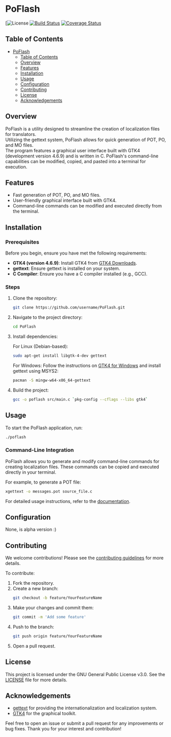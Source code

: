# PoFlash

[![License](https://github.com/LeKiwiDeBx/PoFlash/tree/main?tab=GPL-3.0-1-ov-file)
[![Build Status](https://img.shields.io/travis/username/PoFlash.svg)](https://travis-ci.org/username/PoFlash)
[![Coverage Status](https://coveralls.io/repos/github/username/PoFlash/badge.svg?branch=main)](https://coveralls.io/github/username/PoFlash?branch=main)

## Table of Contents

- [PoFlash](#poflash)
  - [Table of Contents](#table-of-contents)
  - [Overview](#overview)
  - [Features](#features)
  - [Installation](#installation)
  - [Usage](#usage)
  - [Configuration](#configuration)
  - [Contributing](#contributing)
  - [License](#license)
  - [Acknowledgements](#acknowledgements)

## Overview

PoFlash is a utility designed to streamline the creation of localization files for translators.\
Utilizing the gettext system, PoFlash allows for quick generation of POT, PO, and MO files.\
The program features a graphical user interface built with GTK4 (development version 4.6.9) and is written in C. 
PoFlash's command-line capabilities can be modified, copied, and pasted into a terminal for execution.

## Features

- Fast generation of POT, PO, and MO files.
- User-friendly graphical interface built with GTK4.
- Command-line commands can be modified and executed directly from the terminal.

## Installation

### Prerequisites

Before you begin, ensure you have met the following requirements:

- **GTK4 (version 4.6.9)**: Install GTK4 from [GTK4 Downloads](https://www.gtk.org/download/).
- **gettext**: Ensure gettext is installed on your system.
- **C Compiler**: Ensure you have a C compiler installed (e.g., GCC).

### Steps

1. Clone the repository:
   ```sh
   git clone https://github.com/username/PoFlash.git
   ```
2. Navigate to the project directory:
   ```sh
   cd PoFlash
   ```
3. Install dependencies:

   For Linux (Debian-based):
   ```sh
   sudo apt-get install libgtk-4-dev gettext
   ```

   For Windows:
   Follow the instructions on [GTK4 for Windows](https://www.gtk.org/download/windows.php) and install gettext using MSYS2:
   ```sh
   pacman -S mingw-w64-x86_64-gettext
   ```

4. Build the project:
   ```sh
   gcc -o poflash src/main.c `pkg-config --cflags --libs gtk4`
   ```

## Usage

To start the PoFlash application, run:

```sh
./poflash
```

### Command-Line Integration

PoFlash allows you to generate and modify command-line commands for creating localization files. These commands can be copied and executed directly in your terminal.

For example, to generate a POT file:
```sh
xgettext -o messages.pot source_file.c
```

For detailed usage instructions, refer to the [documentation](docs/usage.md).

## Configuration

None, is alpha version :)

## Contributing

We welcome contributions! Please see the [contributing guidelines](CONTRIBUTING.md) for more details.

To contribute:

1. Fork the repository.
2. Create a new branch:
   ```sh
   git checkout -b feature/YourFeatureName
   ```
3. Make your changes and commit them:
   ```sh
   git commit -m 'Add some feature'
   ```
4. Push to the branch:
   ```sh
   git push origin feature/YourFeatureName
   ```
5. Open a pull request.

## License

This project is licensed under the GNU General Public License v3.0. See the [LICENSE](https://github.com/LeKiwiDeBx/PoFlash/tree/main?tab=GPL-3.0-1-ov-file) file for more details.


## Acknowledgements

- [gettext](https://www.gnu.org/software/gettext/) for providing the internationalization and localization system.
- [GTK4](https://www.gtk.org/) for the graphical toolkit.

Feel free to open an issue or submit a pull request for any improvements or bug fixes. Thank you for your interest and contribution!
